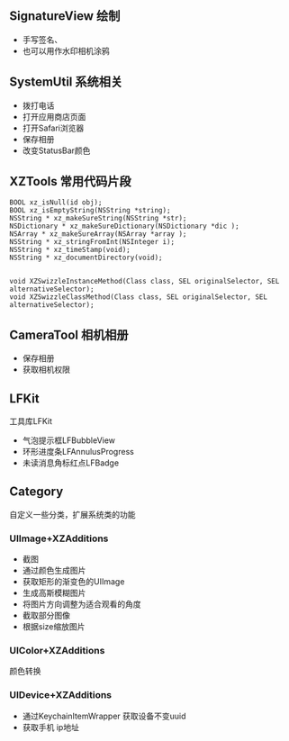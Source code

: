 ## SignatureView 绘制

- 手写签名、
- 也可以用作水印相机涂鸦

## SystemUtil 系统相关

- 拨打电话
- 打开应用商店页面
- 打开Safari浏览器
- 保存相册
- 改变StatusBar颜色

## XZTools 常用代码片段

```
BOOL xz_isNull(id obj);
BOOL xz_isEmptyString(NSString *string);
NSString * xz_makeSureString(NSString *str);
NSDictionary * xz_makeSureDictionary(NSDictionary *dic );
NSArray * xz_makeSureArray(NSArray *array );
NSString * xz_stringFromInt(NSInteger i);
NSString * xz_timeStamp(void);
NSString * xz_documentDirectory(void);


void XZSwizzleInstanceMethod(Class class, SEL originalSelector, SEL alternativeSelector);
void XZSwizzleClassMethod(Class class, SEL originalSelector, SEL alternativeSelector);
```

## CameraTool 相机相册

- 保存相册
- 获取相机权限

## LFKit

工具库LFKit

- 气泡提示框LFBubbleView
- 环形进度条LFAnnulusProgress
- 未读消息角标红点LFBadge

## Category

自定义一些分类，扩展系统类的功能

### UIImage+XZAdditions

- 截图
- 通过颜色生成图片
- 获取矩形的渐变色的UIImage
- 生成高斯模糊图片
- 将图片方向调整为适合观看的角度
- 截取部分图像
- 根据size缩放图片

### UIColor+XZAdditions

颜色转换

### UIDevice+XZAdditions

- 通过KeychainItemWrapper 获取设备不变uuid
- 获取手机 ip地址

